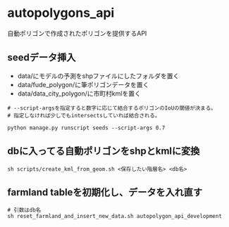 # autopolygons_api
自動ポリゴンで作成されたポリゴンを提供するAPI

## seedデータ挿入

- data/にモデルの予測をshpファイルにしたフォルダを置く
- data/fude_polygon/に筆ポリゴンデータを置く
- data/data_city_polygon/に市町村kmlを置く

```
# --script-argsを指定すると数字に応じて結合するポリゴンのIoUの閾値が決まる。
# 指定しなければ少しでもintersectsしていれば結合される。

python manage.py runscript seeds --script-args 0.7
```

## dbに入ってる自動ポリゴンをshpとkmlに変換

```
sh scripts/create_kml_from_geom.sh <保存したい階層名> <db名>
```

## farmland tableを初期化し、データを入れ直す
```
# 引数はdb名
sh reset_farmland_and_insert_new_data.sh autopolygon_api_development
```
